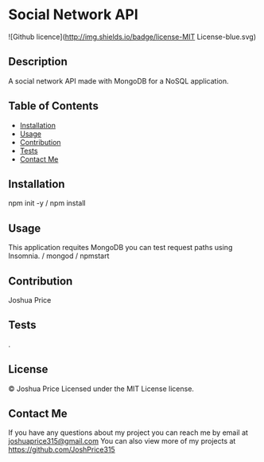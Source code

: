 # Social Network API
  ![Github licence](http://img.shields.io/badge/license-MIT License-blue.svg)


## Description
 A social network API made with MongoDB for a NoSQL application.

## Table of Contents

* [Installation](#installation)
* [Usage](#usage)
* [Contribution](#contribution)
* [Tests](#tests)
* [Contact Me](#contact-me)

## Installation

npm init -y / npm install

## Usage

This application requites MongoDB you can test request paths using Insomnia. / mongod / npmstart

## Contribution

Joshua Price

## Tests

.

## License

© Joshua Price
Licensed under the MIT License license.

## Contact Me

If you have any questions about my project you can reach me by email at joshuaprice315@gmail.com
You can also view more of my projects at https://github.com/JoshPrice315










